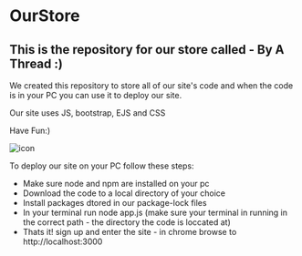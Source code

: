 # OurStore
## This is the repository for our store called - By  A Thread :) 
We created this repository to store all of our site's code and when the code is in your PC you can use it to deploy our site.

Our site uses JS, bootstrap, EJS and CSS

Have Fun:)

![icon](https://github.com/user-attachments/assets/b97eb8db-dd29-4d2d-85b0-68472c06b2da)

To deploy our site on your PC follow these steps:
- Make sure node and npm are installed on your pc
- Download the code to a local directory of your choice
- Install packages dtored in our package-lock files
- In your terminal run node app.js (make sure your terminal in running in the correct path - the directory the code is loccated at)
- Thats it! sign up and enter the site - in chrome browse to http://localhost:3000 
